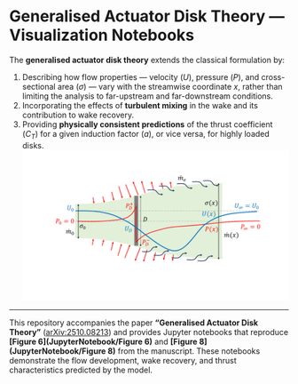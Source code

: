 # Generalised Actuator Disk Theory — Visualization Notebooks



The **generalised actuator disk theory** extends the classical formulation by:
1. Describing how flow properties — velocity ($U$), pressure ($P$), and cross-sectional area ($\sigma$) — vary with the streamwise coordinate $x$, rather than limiting the analysis to far-upstream and far-downstream conditions.  
2. Incorporating the effects of **turbulent mixing** in the wake and its contribution to wake recovery.  
3. Providing **physically consistent predictions** of the thrust coefficient ($C_T$) for a given induction factor ($a$), or vice versa, for highly loaded disks.
![Actuator Disk Schematic](images/schematic.PNG)
----------------------------------------

This repository accompanies the paper **“Generalised Actuator Disk Theory”** ([arXiv:2510.08213](https://arxiv.org/abs/2510.08213)) and provides Jupyter notebooks that reproduce **[Figure 6](JupyterNotebook/Figure 6)** and **[Figure 8](JupyterNotebook/Figure 8)** from the manuscript. These notebooks demonstrate the flow development, wake recovery, and thrust characteristics predicted by the model.
